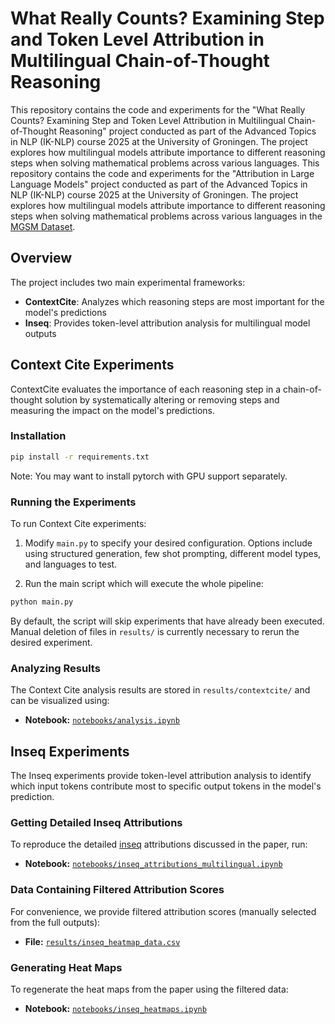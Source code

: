 # What Really Counts? Examining Step and Token Level Attribution in Multilingual Chain-of-Thought Reasoning

This repository contains the code and experiments for the "What Really Counts? Examining Step and Token Level Attribution in Multilingual Chain-of-Thought Reasoning" project conducted as part of the Advanced Topics in NLP (IK-NLP) course 2025 at the University of Groningen. The project explores how multilingual models attribute importance to different reasoning steps when solving mathematical problems across various languages.
This repository contains the code and experiments for the "Attribution in Large Language Models" project conducted as part of the Advanced Topics in NLP (IK-NLP) course 2025 at the University of Groningen. The project explores how multilingual models attribute importance to different reasoning steps when solving mathematical problems across various languages in the [MGSM Dataset](https://huggingface.co/datasets/juletxara/mgsm).

## Overview

The project includes two main experimental frameworks:

- **ContextCite**: Analyzes which reasoning steps are most important for the model's predictions
- **Inseq**: Provides token-level attribution analysis for multilingual model outputs

## Context Cite Experiments

ContextCite evaluates the importance of each reasoning step in a chain-of-thought solution by systematically altering or removing steps and measuring the impact on the model's predictions.

### Installation

```bash
pip install -r requirements.txt
```

Note: You may want to install pytorch with GPU support separately.

### Running the Experiments

To run Context Cite experiments:

1. Modify `main.py` to specify your desired configuration. Options include using structured generation, few shot prompting, different model types, and languages to test.

2. Run the main script which will execute the whole pipeline:

```bash
python main.py
```

By default, the script will skip experiments that have already been executed. Manual deletion of files in `results/` is currently necessary to rerun the desired experiment.

### Analyzing Results

The Context Cite analysis results are stored in `results/contextcite/` and can be visualized using:

- **Notebook:** [`notebooks/analysis.ipynb`](/notebooks/analysis.ipynb)

## Inseq Experiments

The Inseq experiments provide token-level attribution analysis to identify which input tokens contribute most to specific output tokens in the model's prediction.

### Getting Detailed Inseq Attributions  

To reproduce the detailed [inseq](https://github.com/inseq-team/inseq) attributions discussed in the paper, run:  

- **Notebook:** [`notebooks/inseq_attributions_multilingual.ipynb`](/notebooks/inseq_experiments.ipynb)

### Data Containing Filtered Attribution Scores  

For convenience, we provide filtered attribution scores (manually selected from the full outputs):  

- **File:** [`results/inseq_heatmap_data.csv`](/results/inseq_heatmap_data.csv)

### Generating Heat Maps  

To regenerate the heat maps from the paper using the filtered data:  

- **Notebook:** [`notebooks/inseq_heatmaps.ipynb`](/notebooks/inseq_heatmaps.ipynb)
